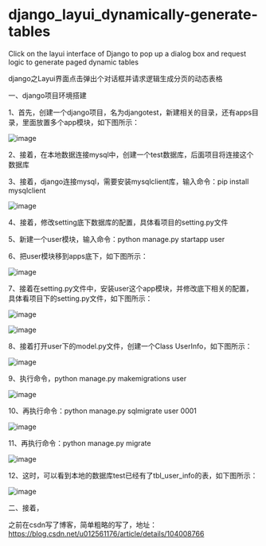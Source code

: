# django_layui_dynamically-generate-tables

Click on the layui interface of Django to pop up a dialog box and request logic to generate paged dynamic tables 

django之Layui界面点击弹出个对话框并请求逻辑生成分页的动态表格

一、django项目环境搭建

1、首先，创建一个django项目，名为djangotest，新建相关的目录，还有apps目录，里面放置多个app模块，如下图所示：

![image](https://user-images.githubusercontent.com/10420128/135018542-3cfd413d-4e20-4099-b8f2-ba3951f7c61b.png)

2、接着，在本地数据连接mysql中，创建一个test数据库，后面项目将连接这个数据库

3、接着，django连接mysql，需要安装mysqlclient库，输入命令：pip install mysqlclient

![image](https://user-images.githubusercontent.com/10420128/135015248-9db17f35-2542-4b0a-855b-ad9734b8ffcb.png)

4、接着，修改setting底下数据库的配置，具体看项目的setting.py文件

5、新建一个user模块，输入命令：python manage.py startapp user

6、把user模块移到apps底下，如下图所示：

![image](https://user-images.githubusercontent.com/10420128/135018642-6271aad0-6d83-446c-9373-86398811d0a8.png)

7、接着在setting.py文件中，安装user这个app模块，并修改底下相关的配置，具体看项目下的setting.py文件，如下图所示：

![image](https://user-images.githubusercontent.com/10420128/135018001-bb98e566-c9f0-4f72-a619-afb96006ba73.png)

![image](https://user-images.githubusercontent.com/10420128/135018878-ff75508e-54a6-4e48-a9db-6423e68348eb.png)

8、接着打开user下的model.py文件，创建一个Class UserInfo，如下图所示：

![image](https://user-images.githubusercontent.com/10420128/135017627-93934d92-d932-4745-8c44-5857900ead5f.png)

9、执行命令，python manage.py makemigrations user

![image](https://user-images.githubusercontent.com/10420128/135019032-243ada3d-2408-4db7-a25a-a02016be9fb1.png)

10、再执行命令：python manage.py sqlmigrate user 0001

![image](https://user-images.githubusercontent.com/10420128/135019270-ab33d271-8e64-430e-be6e-d79c39ca69bf.png)

11、再执行命令：python manage.py migrate

![image](https://user-images.githubusercontent.com/10420128/135019423-08cabc29-b7d8-4870-b840-bfba43912bf9.png)

12、这时，可以看到本地的数据库test已经有了tbl_user_info的表，如下图所示：

![image](https://user-images.githubusercontent.com/10420128/135019548-371eb626-b177-4147-b952-ced46c2fea92.png)

二、接着，

之前在csdn写了博客，简单粗略的写了，地址：https://blog.csdn.net/u012561176/article/details/104008766
